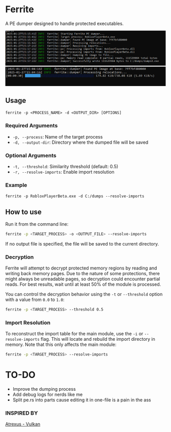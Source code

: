 # Ferrite

A PE dumper designed to handle protected executables.

![image](assets/image.png)
![image](assets/image2.png)
## Usage

```
ferrite -p <PROCESS_NAME> -d <OUTPUT_DIR> [OPTIONS]
```

### Required Arguments
- `-p, --process`: Name of the target process
- `-d, --output-dir`: Directory where the dumped file will be saved

### Optional Arguments
- `-t, --threshold`: Similarity threshold (default: 0.5)
- `-r, --resolve-imports`: Enable import resolution

### Example
```
ferrite -p RobloxPlayerBeta.exe -d C:/dumps --resolve-imports
```

## How to use

Run it from the command line:

```bash
ferrite -p <TARGET_PROCESS> -o <OUTPUT_FILE> --resolve-imports
```

If no output file is specified, the file will be saved to the current directory.

### Decryption

Ferrite will attempt to decrypt protected memory regions by reading and writing back memory pages. Due to the nature of some protections, there might always be unreadable pages, so decryption could encounter partial reads. For best results, wait until at least 50% of the module is processed.

You can control the decryption behavior using the `-t` or `--threshold` option with a value from `0.0` to `1.0`:
```bash
ferrite -p <TARGET_PROCESS> --threshold 0.5
```

### Import Resolution

To reconstruct the import table for the main module, use the `-i` or `--resolve-imports` flag. This will locate and rebuild the import directory in memory. Note that this only affects the main module:
```bash
ferrite -p <TARGET_PROCESS> --resolve-imports
```

# TO-DO
- Improve the dumping process
- Add debug logs for nerds like me
- Split pe.rs into parts cause editing it in one-file is a pain in the ass

### INSPIRED BY
[Atrexus - Vulkan](https://github.com/atrexus/vulkan)